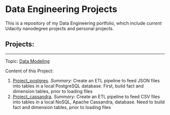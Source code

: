 # Data Engineering Projects

This is a repository of my Data Engineering portfolio, which include _current_ Udacity nanodegree projects and personal projects. 


  
## Projects:
---
Topic: [Data Modeling](./projects/DataModeling/)

Content of this Project:
1. [Project_postgres](./projects/DataModeling/Project_Postgres). _Summary:_ Create an ETL pipeline to feed JSON files into tables in a local PostgreSQL database. First, build fact and dimension tables, prior to loading files
2. [Project_cassandra](./projects/DataModeling/Project_Cassandra). _Summary:_ Create an ETL pipeline to feed CSV files into tables in a local NoSQL, Apache Cassandra,  database. Need to build fact and dimension tables, prior to loading files
